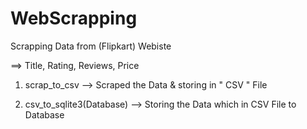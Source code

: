 # WebScrapping
Scrapping Data from (Flipkart) Webiste

==> Title, Rating, Reviews, Price

1. scrap_to_csv --> Scraped the Data & storing in " CSV " File

2. csv_to_sqlite3(Database) --> Storing the Data which in CSV File to Database

